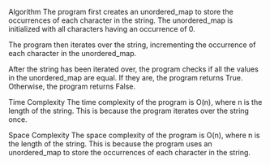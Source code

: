 ​Algorithm
The program first creates an unordered_map to store the occurrences of each character in the string. The unordered_map is initialized with all characters having an occurrence of 0.

The program then iterates over the string, incrementing the occurrence of each character in the unordered_map.

After the string has been iterated over, the program checks if all the values in the unordered_map are equal. If they are, the program returns True. Otherwise, the program returns False.

Time Complexity
The time complexity of the program is O(n), where n is the length of the string. This is because the program iterates over the string once.

Space Complexity
The space complexity of the program is O(n), where n is the length of the string. This is because the program uses an unordered_map to store the occurrences of each character in the string.
